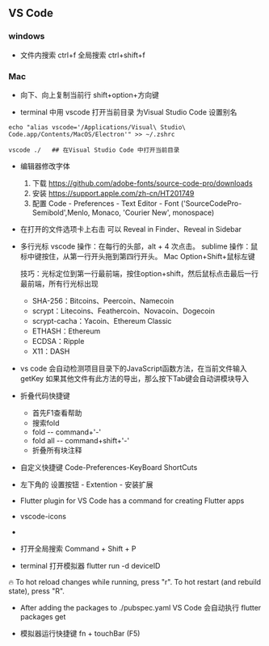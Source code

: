 ## VS Code
### windows 
- 文件内搜索 ctrl+f  全局搜索 ctrl+shift+f

### Mac
* 向下、向上复制当前行  shift+option+方向键

* terminal 中用 vscode 打开当前目录
  为Visual Studio Code 设置别名
```
echo "alias vscode='/Applications/Visual\ Studio\ Code.app/Contents/MacOS/Electron'" >> ~/.zshrc

vscode ./   ## 在Visual Studio Code 中打开当前目录
```

* 编辑器修改字体 
    1. 下载 https://github.com/adobe-fonts/source-code-pro/downloads
    2. 安装 https://support.apple.com/zh-cn/HT201749
    3. 配置 Code - Preferences - Text Editor - Font  ('SourceCodePro-Semibold',Menlo, Monaco, 'Courier New', monospace)

* 在打开的文件选项卡上右击 可以 Reveal in Finder、Reveal in Sidebar

* 多行光标 
    vscode 操作：在每行的头部，alt + 4 次点击。
    sublime 操作：鼠标中键按住，从第一行开头拖到第四行开头。
    Mac Option+Shift+鼠标左键

    技巧：光标定位到第一行最前端，按住option+shift，然后鼠标点击最后一行最前端，所有行光标出现
    - SHA-256：Bitcoins、Peercoin、Namecoin
    - scrypt：Litecoins、Feathercoin、Novacoin、Dogecoin
    - scrypt-cacha：Yacoin、Ethereum Classic
    - ETHASH：Ethereum
    - ECDSA：Ripple
    - X11：DASH

* vs code 会自动检测项目目录下的JavaScript函数方法，在当前文件输入getKey 如果其他文件有此方法的导出，那么按下Tab键会自动讲模块导入

* 折叠代码快捷键
  - 首先F1查看帮助
  - 搜索fold
  - fold -- command+'-'
  - fold all -- command+shift+'-'
  - 折叠所有块注释

* 自定义快捷键  Code-Preferences-KeyBoard ShortCuts

* 左下角的 设置按钮 - Extention - 安装扩展

- Flutter plugin for VS Code has a command for creating Flutter apps

- vscode-icons

- 

* 打开全局搜索 Command + Shift + P

* terminal 打开模拟器 flutter run -d deviceID

🔥  To hot reload changes while running, press "r". To hot restart (and rebuild state), press "R".

* After adding the packages to ./pubspec.yaml VS Code 会自动执行 flutter packages get

* 模拟器运行快捷键 fn + touchBar (F5)
